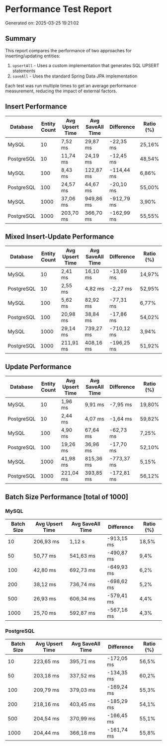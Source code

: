 # Performance Test Report

Generated on: 2025-03-25 19:21:02

## Summary

This report compares the performance of two approaches for inserting/updating entities:
1. `upsertAll` - Uses a custom implementation that generates SQL UPSERT statements
2. `saveAll` - Uses the standard Spring Data JPA implementation

Each test was run multiple times to get an average performance measurement, reducing the impact of
external factors.

## Insert Performance

| Database   | Entity Count | Avg Upsert Time | Avg SaveAll Time | Difference | Ratio (%) |
|------------|--------------|-----------------|------------------|------------|-----------|
| MySQL      | 10           | 7,52 ms         | 29,87 ms         | -22,35 ms  | 25,16%    |
| PostgreSQL | 10           | 11,74 ms        | 24,19 ms         | -12,45 ms  | 48,54%    |
| MySQL      | 100          | 8,43 ms         | 122,87 ms        | -114,44 ms | 6,86%     |
| PostgreSQL | 100          | 24,57 ms        | 44,67 ms         | -20,10 ms  | 55,00%    |
| MySQL      | 1000         | 37,06 ms        | 949,86 ms        | -912,79 ms | 3,90%     |
| PostgreSQL | 1000         | 203,70 ms       | 366,70 ms        | -162,99 ms | 55,55%    |

## Mixed Insert-Update Performance

| Database   | Entity Count | Avg Upsert Time | Avg SaveAll Time | Difference | Ratio (%) |
|------------|--------------|-----------------|------------------|------------|-----------|
| MySQL      | 10           | 2,41 ms         | 16,10 ms         | -13,69 ms  | 14,97%    |
| PostgreSQL | 10           | 2,55 ms         | 4,82 ms          | -2,27 ms   | 52,95%    |
| MySQL      | 100          | 5,62 ms         | 82,92 ms         | -77,31 ms  | 6,77%     |
| PostgreSQL | 100          | 20,98 ms        | 38,84 ms         | -17,86 ms  | 54,02%    |
| MySQL      | 1000         | 29,14 ms        | 739,27 ms        | -710,12 ms | 3,94%     |
| PostgreSQL | 1000         | 211,91 ms       | 408,16 ms        | -196,25 ms | 51,92%    |

## Update Performance

| Database   | Entity Count | Avg Upsert Time | Avg SaveAll Time | Difference | Ratio (%) |
|------------|--------------|-----------------|------------------|------------|-----------|
| MySQL      | 10           | 1,96 ms         | 9,91 ms          | -7,95 ms   | 19,80%    |
| PostgreSQL | 10           | 2,44 ms         | 4,07 ms          | -1,64 ms   | 59,82%    |
| MySQL      | 100          | 4,90 ms         | 67,64 ms         | -62,73 ms  | 7,25%     |
| PostgreSQL | 100          | 19,26 ms        | 36,96 ms         | -17,70 ms  | 52,10%    |
| MySQL      | 1000         | 41,98 ms        | 815,36 ms        | -773,37 ms | 5,15%     |
| PostgreSQL | 1000         | 221,04 ms       | 393,85 ms        | -172,81 ms | 56,12%    |

## Batch Size Performance [total of 1000]

### MySQL

| Batch Size | Avg Upsert Time | Avg SaveAll Time | Difference | Ratio (%) |
|------------|-----------------|------------------|------------|-----------|
| 10         | 206,93 ms       | 1,12 s           | -913,15 ms | 18,5%     |
| 50         | 50,77 ms        | 541,63 ms        | -490,87 ms | 9,4%      |
| 100        | 42,80 ms        | 692,73 ms        | -649,93 ms | 6,2%      |
| 200        | 38,12 ms        | 736,74 ms        | -698,62 ms | 5,2%      |
| 500        | 26,93 ms        | 606,34 ms        | -579,41 ms | 4,4%      |
| 1000       | 25,70 ms        | 592,87 ms        | -567,16 ms | 4,3%      |

### PostgreSQL

| Batch Size | Avg Upsert Time | Avg SaveAll Time | Difference | Ratio (%) |
|------------|-----------------|------------------|------------|-----------|
| 10         | 223,65 ms       | 395,71 ms        | -172,05 ms | 56,5%     |
| 50         | 203,18 ms       | 337,52 ms        | -134,35 ms | 60,2%     |
| 100        | 209,79 ms       | 379,03 ms        | -169,24 ms | 55,3%     |
| 200        | 218,16 ms       | 403,45 ms        | -185,29 ms | 54,1%     |
| 500        | 204,54 ms       | 370,99 ms        | -166,45 ms | 55,1%     |
| 1000       | 204,44 ms       | 366,18 ms        | -161,74 ms | 55,8%     |


